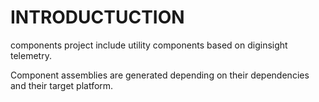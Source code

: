# INTRODUCTUCTION
components project include utility components based on diginsight telemetry.

Component assemblies are generated depending on their dependencies and their target platform.











